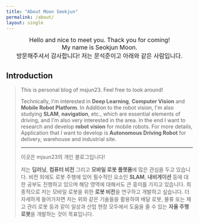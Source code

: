 ```yaml
---
title: "About Moon Seokjun"
permalink: /about/
layout: single
---
```


<center>
<span style="font-size: medium">
  Hello and nice to meet you. Thack you for coming!
  <br>
  My name is Seokjun Moon.
  <br>
  방문해주셔서 감사합니다! 저는 문석준이고 아래와 같은 사람입니다.
</span>
</center>

## Introduction
> This is personal blog of msjun23. Feel free to look around!
>
> Technically, I'm interested in **Deep Learning**, **Computer Vision** and **Mobile Robot Platform**. In Addition to the robot vision, I'm also studying **SLAM**, **navigation**, etc., which are essential elements of driving, and I'm also very interested in the area. In the end I want to research and develop **robot vision** for mobile robots. For more details, Application that I want to develop is **Autonomous Driving Robot** for delivery, warehouse and industrial site.
>
> ---
>
> 이곳은 mjsun23의 개인 블로그입니다!
>
> 저는 **딥러닝**, **컴퓨터 비전** 그리고 **모바일 로봇 플랫폼**에 많은 관심을 두고 있습니다. 비전 외에도 로봇 주행에 있어 필수적인 요소인 **SLAM**, **내비게이션** 등에 대한 공부도 진행하고 있으며 해당 영역에 대해서도 큰 흥미를 가지고 있습니다. 최종적으로 저는 모바일 로봇을 위한 **로봇 비전**을 연구하고 개발하고 싶습니다. 더 자세하게 들어가자면 저는 위와 같은 기술들을 활용하여 배달 로봇, 물류 또는 재고 관리 로봇 등과 같이 일상과 산업 현장 모두에서 도움을 줄 수 있는 **자율 주행 로봇**을 개발하는 것이 목표입니다.
>
